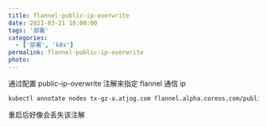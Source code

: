 ```yaml
---
title: flannel-public-ip-overwrite
date: 2021-03-21 18:00:00
tags: '部署'
categories:
  - ['部署', 'k8s']
permalink: flannel-public-ip-overwrite
photo:
---
```


通过配置 public-ip-overwrite 注解来指定 flannel 通信 ip

```sh
kubectl annotate nodes tx-gz-a.atjog.com flannel.alpha.coreos.com/public-ip-overwrite=xxx.xxx.xxx.xxx
```

重启后好像会丢失该注解
